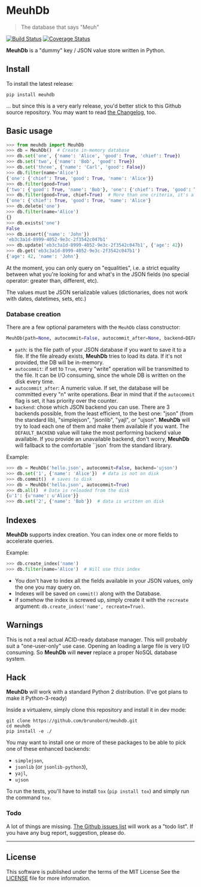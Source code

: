 # MeuhDb

> The database that says "Meuh"

[![Build Status](https://travis-ci.org/brunobord/meuhdb.svg?branch=master)](https://travis-ci.org/brunobord/meuhdb)
[![Coverage Status](https://img.shields.io/coveralls/brunobord/meuhdb.svg)](https://coveralls.io/r/brunobord/meuhdb)

**MeuhDb** is a "dummy" key / JSON value store written in Python.

## Install

To install the latest release:

```
pip install meuhdb
```

... but since this is a very early release, you'd better stick to this Github source repository.
You may want to read [the Changelog](Changelog.md), too.

## Basic usage

``` python
>>> from meuhdb import MeuhDb
>>> db = MeuhDb()  # Create in-memory database
>>> db.set('one', {'name': 'Alice', 'good': True, 'chief': True})
>>> db.set('two', {'name': 'Bob', 'good': True})
>>> db.set('three', {'name': 'Carl', 'good': False})
>>> db.filter(name='Alice')
{'one': {'chief': True, 'good': True, 'name': 'Alice'}}
>>> db.filter(good=True)
{'two': {'good': True, 'name': 'Bob'}, 'one': {'chief': True, 'good': True, 'name': 'Alice'}}
>>> db.filter(good=True, chief=True)  # More than one criteria, it's a "AND"
{'one': {'chief': True, 'good': True, 'name': 'Alice'}
>>> db.delete('one')
>>> db.filter(name='Alice')
{}
>>> db.exists('one')
False
>>> db.insert({'name': 'John'})
'eb3c3a1d-8999-4052-9e3c-2f3542c047b1'
>>> db.update('eb3c3a1d-8999-4052-9e3c-2f3542c047b1', {'age': 42})
>>> db.get('eb3c3a1d-8999-4052-9e3c-2f3542c047b1')
{'age': 42, 'name': 'John'}
```

At the moment, you can only query on "equalities", i.e. a strict equality
between what you're looking for and what's in the JSON fields (no special
operator: greater than, different, etc).

The values must be JSON serializable values (dictionaries, does not work with
dates, datetimes, sets, etc.)


### Database creation

There are a few optional parameters with the ``MeuhDb`` class constructor:

```python
MeuhDb(path=None, autocommit=False, autocommit_after=None, backend=DEFAULT_BACKEND)
```

* `path`: is the file path of your JSON database if you want to save it to a
  file. If the file already exists, **MeuhDb** tries to load its data. If it's
  not provided, the DB will be in-memory.
* `autocommit`: if set to `True`, every "write" operation will be transmitted
  to the file. It can be I/O consuming, since the whole DB is written on the
  disk every time.
* ``autocommit_after``: A numeric value. If set, the database will be
  committed every "n" write operations. Bear in mind that if the ``autocommit``
  flag is set, it has priority over the counter.
* `backend`: chose which JSON backend you can use. There are 3 backends
  possible, from the least efficient, to the best one: "json" (from the standard
  lib), "simplejson", "jsonlib", "yajl", or "ujson".
  **MeuhDb** will try to load each one of them and make them available if you
  want. The ``DEFAULT_BACKEND`` value will take the most performing backend
  value available.
  If you provide an unavailable backend, don't worry, **MeuhDb** will fallback
  to the comfortable ``json` from the standard library.

Example:

```python
>>> db = MeuhDb('hello.json', autocommit=False, backend='ujson')
>>> db.set('1', {'name': 'Alice'})  # data is not on disk
>>> db.commit()  # saves to disk
>>> db = MeuhDb('hello.json', autocommit=True)
>>> db.all()  # Data is reloaded from the disk
{u'1': {u'name': u'Alice'}}
>>> db.set('2', {'name': 'Bob'})  # data is written on disk
```

## Indexes

**MeuhDb** supports index creation. You can index one or more fields to accelerate
queries.

Example:

```python
>>> db.create_index('name')
>>> db.filter(name='Alice')  # Will use this index
```

* You don't have to index all the fields available in your JSON values, only
  the one you may query on.
* Indexes will be saved on ``commit()`` along with the Database.
* if somehow the index is screwed up, simply create it with the ``recreate``
  argument: ``db.create_index('name', recreate=True)``.

## Warnings

This is not a real actual ACID-ready database manager. This will probably suit a
"one-user-only" use case. Opening an loading a large file is very I/O consuming.
So **MeuhDb** will **never** replace a proper NoSQL database system.

## Hack

**MeuhDb** will work with a standard Python 2 distribution. (I've got plans
to make it Python-3-ready)

Inside a virtualenv, simply clone this repository and install it in dev mode:

```
git clone https://github.com/brunobord/meuhdb.git
cd meuhdb
pip install -e ./
```

You may want to install one or more of these packages to be able to pick one of
these enhanced backends:

* `simplejson`,
* `jsonlib` (or `jsonlib-python3`),
* `yajl`,
* `ujson`

To run the tests, you'll have to install ``tox`` (``pip install tox``) and
simply run the command ``tox``.

### Todo

A lot of things are missing. [The Github issues list](https://github.com/brunobord/meuhdb/issues)
will work as a "todo list". If you have any bug report, suggestion, please do.

----

## License

This software is published under the terms of the MIT License
See the [LICENSE](LICENSE) file for more information.
